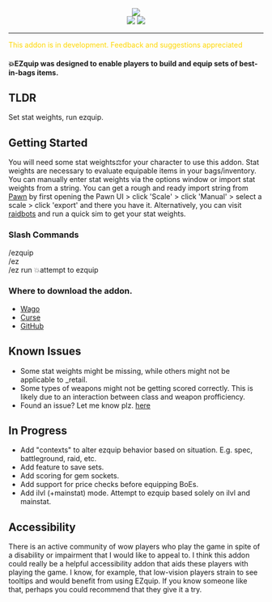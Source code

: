 <p align="center">
    <img src="https://i.imgur.com/LFLIM0O.png">
    <br>
    <img src="https://cf.way2muchnoise.eu/versions/811551_latest.svg">
    <img src="https://img.shields.io/github/v/release/furtrade/ezquip">  
</p>
<hr>
<span style="color:gold">This addon is in development. Feedback and suggestions appreciated</span>

#### 💥EZquip was designed to enable players to build and equip sets of best-in-bags items.

## TLDR
Set stat weights, run ezquip.

## Getting Started
You will need some stat weights⚖️for your character to use this addon. Stat weights are necessary to evaluate equipable items in your bags/inventory. You can manually enter stat weights via the options window or import stat weights from a string. You can get a rough and ready import string from [Pawn](https://beta.curseforge.com/wow/addons/pawn) by first opening the Pawn UI > click 'Scale' > click 'Manual' > select a scale > click 'export' and there you have it. Alternatively, you can visit [raidbots](https://www.raidbots.com/simbot/quick) and run a quick sim to get your stat weights.

### Slash Commands
  /ezquip
  <br>
  /ez
  <br>
  /ez run 💥attempt to ezquip

### Where to download the addon.
<!-- - [Curse]()
- [WoW Interface]() -->
- [Wago](https://addons.wago.io/addons/ezquip)
- [Curse](https://www.curseforge.com/wow/addons/ezquip)
- [GitHub](https://github.com/furtrade/ezquip)

## Known Issues
- Some stat weights might be missing, while others might not be applicable to _retail.
- Some types of weapons might not be getting scored correctly. This is likely due to an interaction between class and weapon profficiency.
- Found an issue? Let me know plz. [here](https://github.com/furtrade/EZquip/issues)

## In Progress
- Add "contexts" to alter ezquip behavior based on situation. E.g. spec, battleground, raid, etc.
- Add feature to save sets.
- Add scoring for gem sockets.
- Add support for price checks before equipping BoEs.
- Add ilvl (+mainstat) mode. Attempt to ezquip based solely on ilvl and mainstat.

## Accessibility 
There is an active community of wow players who play the game in spite of a disability or impairment that I would like to appeal to. I think this addon could really be a helpful accessibility addon that aids these players with playing the game. I know, for example, that low-vision players strain to see tooltips and would benefit from using EZquip. If you know someone like that, perhaps you could recommend that they give it a try.

<!-- ## Screenshots
<img src="https://i.imgur.com/CZBE9dZ.jpg"> -->
